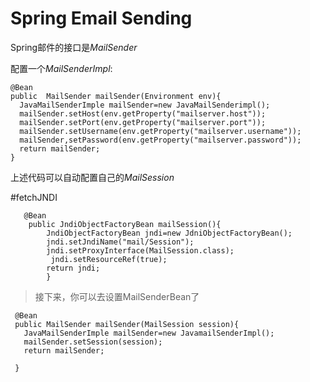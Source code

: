 # Spring Email Sending

Spring邮件的接口是$MailSender$

配置一个$MailSenderImpl$:

    @Bean
    public  MailSender mailSender(Environment env){
      JavaMailSenderImple mailSender=new JavaMailSenderimpl();
      mailSender.setHost(env.getProperty("mailserver.host"));
      mailSender.setPort(env.getProperty("mailserver.port"));
      mailSender.setUsername(env.getProperty("mailserver.username"));
      mailSender,setPassword(env.getProperty("mailserver.password"));
      return mailSender;
    }

上述代码可以自动配置自己的$MailSession$

#fetchJNDI
       
       
       @Bean
        public JndiObjectFactoryBean mailSession(){
            JndiObjectFactoryBean jndi=new JdniObjectFactoryBean();
            jndi.setJndiName("mail/Session");
            jndi.setProxyInterface(MailSession.class);
             jndi.setResourceRef(true);
            return jndi;
            }

>接下来，你可以去设置MailSenderBean了

     @Bean
     public MailSender mailSender(MailSession session){
       JavaMailSenderImple mailSender=new JavamailSenderImpl();
       mailSender.setSession(session);
       return mailSender;

     }
